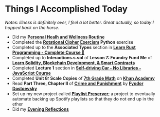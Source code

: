 # Things I Accomplished Today

_Notes: Illness is definitely over, I feel a lot better. Great actually, so today I hopped back on the horse._

- Did my **[Personal Healh and Wellness Routine](../../routines/personal-health-and-wellness-routine-2024-week-7.md)**
- Completed the **[Rotational Cipher](https://exercism.org/tracks/python/exercises/rotational-cipher)** **[Exercism](https://exercism.org)** **Python** exercise
- Completed up to the **Associated Types** section in **[Learn Rust Programming - Complete Course 🦀](https://www.youtube.com/watch?v=BpPEoZW5IiY)**
- Completed up to **Interactions.s.sol** of **Lesson 7: Foundry Fund Me** of **[Learn Solidity, Blockchain Development, & Smart Contracts](https://www.youtube.com/watch?v=umepbfKp5rI)**
- Completed **Lecture 1** section in **[Self-driving Car - No Libraries - JavaScript Course](https://www.youtube.com/watch?v=NkI9ia2cLhc)**
- Completed **Unit 8: Scale Copies** of **[7th Grade Math](https://www.khanacademy.org/math/cc-seventh-grade-math)** on **[Khan Academy](https://www.khanacademy.org)**
- Read **Part Three, Chapter II** of **[Crime and Punishment](https://www.goodreads.com/book/show/7144.Crime_and_Punishment)** by **[Fyodor Dostoevsky](https://www.goodreads.com/author/show/3137322.Fyodor_Dostoevsky)**
- Set up my new project called **[Playlist Preserver](https://github.com/evorhard/Playlist-Preserver)**; a project to eventually automate backing up Spotify playlists so that they do not end up in the ether
- Did my **[Evening Reflections](../../routines/evening-reflections.md)**
